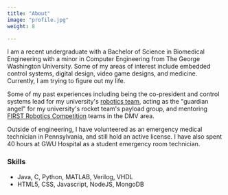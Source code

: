 ```yaml
---
title: "About"
image: "profile.jpg"
weight: 8

---
```

I am a recent undergraduate with a Bachelor of Science in Biomedical Engineering with a minor in Computer Engineering from The George Washington University. Some of my areas of interest include embedded control systems, digital design, video game designs, and medicine. Currently, I am trying to figure out my life.

Some of my past experiences including being the co-president and control systems lead for my university's [robotics team](https://gw-robotics.github.io/), acting as the "guardian angel" for my university's rocket team's payload group, and mentoring [FIRST Robotics Competition](https://www.firstinspires.org/robotics/frc) teams in the DMV area.

Outside of engineering, I have volunteered as an emergency medical technician in Pennsylvania, and still hold an active license. I have also spent 40 hours at GWU Hospital as a student emergency room technician.

### Skills

* Java, C, Python, MATLAB, Verilog, VHDL
* HTML5, CSS, Javascript, NodeJS, MongoDB
